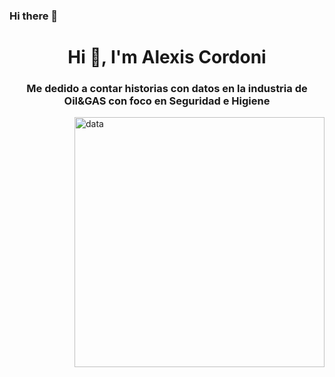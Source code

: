 ### Hi there 👋
<h1 align="center">Hi 👋, I'm Alexis Cordoni</h1>
<h3 align="center">Me dedido a contar historias con datos en la industria de Oil&GAS con foco en Seguridad e Higiene</h3>
<img align="right" alt="data" width="400" src="[production-dashboard.png](https://www.datapine.com/images/production-dashboard.png)">
<!--
**alexiscordoni/alexiscordoni** is a ✨ _special_ ✨ repository because its `README.md` (this file) appears on your GitHub profile.

Here are some ideas to get you started:

- 🔭 I’m currently working on ...
- 🌱 I’m currently learning ...
- 👯 I’m looking to collaborate on ...
- 🤔 I’m looking for help with ...
- 💬 Ask me about ...
- 📫 How to reach me: ...
- 😄 Pronouns: ...
- ⚡ Fun fact: ...
-->

